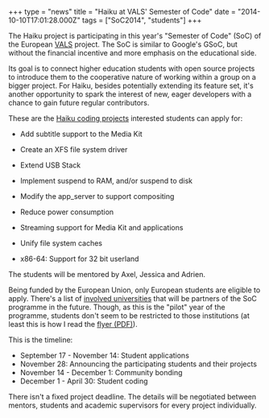 +++
type = "news"
title = "Haiku at VALS' Semester of Code"
date = "2014-10-10T17:01:28.000Z"
tags = ["SoC2014", "students"]
+++

The Haiku project is participating in this year's "Semester of Code" (SoC) of the European <a href="http://virtualalliances.eu/what-is-vals/">VALS</a> project. The SoC is similar to Google's GSoC, but without the financial incentive and more emphasis on the educational side. 

Its goal is to connect higher education students with open source projects to introduce them to the cooperative nature of working within a group on a bigger project. For Haiku, besides potentially extending its feature set, it's another opportunity to spark the interest of new, eager developers with a chance to gain future regular contributors.
<!--more-->
These are the <a href="http://vps.semesterofcode.com/projects/browse?organisation=58">Haiku coding projects</a> interested students can apply for:
<ul>
<li><p>Add subtitle support to the Media Kit</p></li>
<li><p>Create an XFS file system driver</p></li>
<li><p>Extend USB Stack</p></li>
<li><p>Implement suspend to RAM, and/or suspend to disk</p></li>
<li><p>Modify the app_server to support compositing</p></li>
<li><p>Reduce power consumption</p></li>
<li><p>Streaming support for Media Kit and applications</p></li>
<li><p>Unify file system caches</p></li>
<li><p>x86-64: Support for 32 bit userland</p></li>
</ul>
The students will be mentored by Axel, Jessica and Adrien.

Being funded by the European Union, only European students are eligible to apply. There's a list of <a href="http://semesterofcode.com/?p=6">involved universities</a> that will be partners of the SoC programme in the future. Though, as this is the "pilot" year of the programme, students don't seem to be restricted to those institutions (at least this is how I read the <a href="http://semesterofcode.com/wp-content/uploads/2014/07/VALS_Flyer_Final.pdf">flyer (PDF)</a>).

This is the timeline:
<ul>
<li>September 17 - November 14: Student applications</li>
<li>November 28: Announcing the participating students and their projects</li>
<li>November 14 - December 1: Community bonding</li>
<li>December 1 - April 30: Student coding</li>
</ul>
There isn't a fixed project deadline. The details will be negotiated between mentors, students and academic supervisors for every project individually.